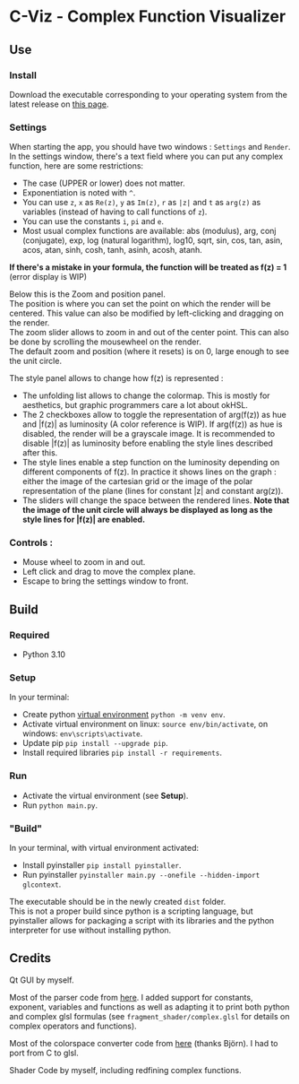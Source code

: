 # C-Viz - Complex Function Visualizer

## Use

### Install

Download the executable corresponding to your operating system from the latest release on [this page](https://github.com/Leroymilo/C-Viz/releases).

### Settings

When starting the app, you should have two windows : `Settings` and `Render`.</br>
In the settings window, there's a text field where you can put any complex function, here are some restrictions:
- The case (UPPER or lower) does not matter.
- Exponentiation is noted with `^`.
- You can use `z`, `x` as `Re(z)`, `y` as `Im(z)`, `r` as `|z|` and `t` as `arg(z)` as variables (instead of having to call functions of `z`).
- You can use the constants `i`, `pi` and `e`.
- Most usual complex functions are available: abs (modulus), arg, conj (conjugate), exp, log (natural logarithm), log10, sqrt, sin, cos, tan, asin, acos, atan, sinh, cosh, tanh, asinh, acosh, atanh.

**If there's a mistake in your formula, the function will be treated as f(z) = 1** (error display is WIP)

Below this is the Zoom and position panel.</br>
The position is where you can set the point on which the render will be centered.
This value can also be modified by left-clicking and dragging on the render.</br>
The zoom slider allows to zoom in and out of the center point.
This can also be done by scrolling the mousewheel on the render.</br>
The default zoom and position (where it resets) is on 0, large enough to see the unit circle. 

The style panel allows to change how f(z) is represented :
- The unfolding list allows to change the colormap. This is mostly for aesthetics, but graphic programmers care a lot about okHSL.
- The 2 checkboxes allow to toggle the representation of arg(f(z)) as hue and |f(z)| as luminosity (A color reference is WIP). If arg(f(z)) as hue is disabled, the render will be a grayscale image. It is recommended to disable |f(z)| as luminosity before enabling the style lines described after this.
- The style lines enable a step function on the luminosity depending on different components of f(z). In practice it shows lines on the graph : either the image of the cartesian grid or the image of the polar representation of the plane (lines for constant |z| and constant arg(z)).
- The sliders will change the space between the rendered lines.
 **Note that the image of the unit circle will always be displayed as long as the style lines for |f(z)| are enabled.**


### Controls :

 - Mouse wheel to zoom in and out.
 - Left click and drag to move the complex plane.
 - Escape to bring the settings window to front.

## Build

### Required
 - Python 3.10

### Setup
In your terminal:
 - Create python [virtual environment](https://docs.python.org/3/library/venv.html) `python -m venv env`.
 - Activate virtual environment on linux: `source env/bin/activate`, on windows: `env\scripts\activate`.
 - Update pip `pip install --upgrade pip`.
 - Install required libraries `pip install -r requirements`.

### Run

 - Activate the virtual environment (see **Setup**).
 - Run `python main.py`.

### "Build"
In your terminal, with virtual environment activated:
 - Install pyinstaller `pip install pyinstaller`.
 - Run pyinstaller `pyinstaller main.py --onefile --hidden-import glcontext`.

The executable should be in the newly created `dist` folder.</br>
This is not a proper build since python is a scripting language,
but pyinstaller allows for packaging a script with its libraries
and the python interpreter for use without installing python.

## Credits

Qt GUI by myself.

Most of the parser code from [here](https://github.com/davidcallanan/py-simple-math-interpreter/tree/master).
I added support for constants, exponent, variables and functions as well as adapting it to print both python and complex glsl formulas (see `fragment_shader/complex.glsl` for details on complex operators and functions).

Most of the colorspace converter code from [here](https://bottosson.github.io/posts/colorpicker/) (thanks Björn).
I had to port from C to glsl.

Shader Code by myself, including redfining complex functions.